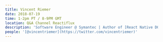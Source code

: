 ```yaml
---
title: Vincent Riemer
date: 2018-07-19
time: 1-2pm PT / 8-9PM GMT
location: Q&A Channel Reactiflux
description: 'Software Engineer @ Symantec | Author of [React Native DOM](https://github.com/vincentriemer/react-native-dom), iO-808, and Amateur Music Producer'
people: '[@vincentriemer](https://twitter.com/vincentriemer)'
---
```

